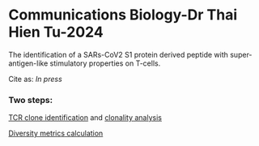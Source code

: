 # Communications Biology-Dr Thai Hien Tu-2024
The identification of a SARs-CoV2 S1 protein derived peptide with super-antigen-like stimulatory properties on T-cells.

Cite as:
*In press*


### Two steps:

[TCR clone identification](https://github.com/liuchen37/Covid_SAg_TCR_clone/blob/main/Common%20TCR.R) and [clonality analysis](https://github.com/liuchen37/Covid_SAg_TCR_clone/blob/main/Gene_Segment_Analysis.py)

[Diversity metrics calculation](https://github.com/liuchen37/Covid_SAg_TCR_clone/blob/main/Gene_Segment_Diversity_Metrics.py)
